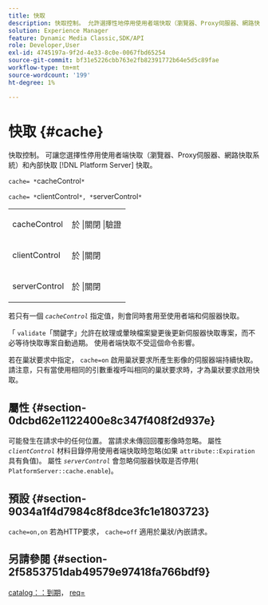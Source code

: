 ```yaml
---
title: 快取
description: 快取控制。 允許選擇性地停用使用者端快取（瀏覽器、Proxy伺服器、網路快取系統）和內部快取 [!DNL Platform Server] 快取。
solution: Experience Manager
feature: Dynamic Media Classic,SDK/API
role: Developer,User
exl-id: 4745197a-9f2d-4e33-8c0e-0067fbd65254
source-git-commit: bf31e5226cbb763e2fb82391772b64e5d5c89fae
workflow-type: tm+mt
source-wordcount: '199'
ht-degree: 1%

---
```


# 快取 {#cache}

快取控制。 可讓您選擇性停用使用者端快取（瀏覽器、Proxy伺服器、網路快取系統）和內部快取 [!DNL Platform Server] 快取。

`cache= *`cacheControl`*`

`cache= *`clientControl`*, *`serverControl`*`

<table id="simpletable_CBB5DFBD48B444A4AA806B11299BC43E"> 
 <tr class="strow"> 
  <td class="stentry"> <p><span class="varname"> cacheControl</span> </p> </td> 
  <td class="stentry"> <p>於 |關閉 |驗證 </p></td> 
 </tr> 
 <tr class="strow"> 
  <td class="stentry"> <p><span class="varname"> clientControl </span> </p> </td> 
  <td class="stentry"> <p>於 |關閉 </p></td> 
 </tr> 
 <tr class="strow"> 
  <td class="stentry"> <p><span class="varname"> serverControl </span> </p></td> 
  <td class="stentry"> <p>於 |關閉 </p></td> 
 </tr> 
</table>

若只有一個 *`cacheControl`* 指定值，則會同時套用至使用者端和伺服器快取。

「 `validate`「關鍵字」允許在紋理或暈映檔案變更後更新伺服器快取專案，而不必等待快取專案自動過期。 使用者端快取不受這個命令影響。

若在巢狀要求中指定， `cache=on` 啟用巢狀要求所產生影像的伺服器端持續快取。 請注意，只有當使用相同的引數重複呼叫相同的巢狀要求時，才為巢狀要求啟用快取。

## 屬性 {#section-0dcbd62e1122400e8c347f408f2d937e}

可能發生在請求中的任何位置。 當請求未傳回回覆影像時忽略。 屬性 *`clientControl`* 材料目錄停用使用者端快取時忽略(如果 `attribute::Expiration` 具有負值)。 屬性 *`serverControl`* 會忽略伺服器快取是否停用( `PlatformServer::cache.enable`)。

## 預設 {#section-9034a1f4d7984c8f8dce3fc1e1803723}

`cache=on,on` 若為HTTP要求， `cache=off` 適用於巢狀/內嵌請求。

## 另請參閱 {#section-2f5853751dab49579e97418fa766bdf9}

[catalog：：到期](../../../../../ir-api/material-cat/image-rendering-api-ref/c-ir-material-catalog/c-ir-material-data-reference/r-ir-expiration-dataref.md#reference-5e93943abff54c93bf85aae3b911a3ce)， [req=](../../../../../ir-api/http-protocol/image-rendering-api-ref/c-ir-http-protocol-ref/c-ir-http-protocol-command-reference/r-ir-req.md#reference-792b1a663fb64261bd2de2a209b847fb)
